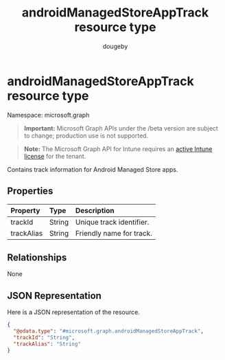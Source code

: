﻿---
title: "androidManagedStoreAppTrack resource type"
description: "Contains track information for Android Managed Store apps."
author: "dougeby"
localization_priority: Normal
ms.prod: "intune"
doc_type: resourcePageType
---

# androidManagedStoreAppTrack resource type

Namespace: microsoft.graph

> **Important:** Microsoft Graph APIs under the /beta version are subject to change; production use is not supported.

> **Note:** The Microsoft Graph API for Intune requires an [active Intune license](https://go.microsoft.com/fwlink/?linkid=839381) for the tenant.

Contains track information for Android Managed Store apps.

## Properties

| Property   | Type   | Description              |
| :--------- | :----- | :----------------------- |
| trackId    | String | Unique track identifier. |
| trackAlias | String | Friendly name for track. |

## Relationships

None

## JSON Representation

Here is a JSON representation of the resource.

<!-- {
  "blockType": "resource",
  "@odata.type": "microsoft.graph.androidManagedStoreAppTrack"
}
-->

```json
{
  "@odata.type": "#microsoft.graph.androidManagedStoreAppTrack",
  "trackId": "String",
  "trackAlias": "String"
}
```
